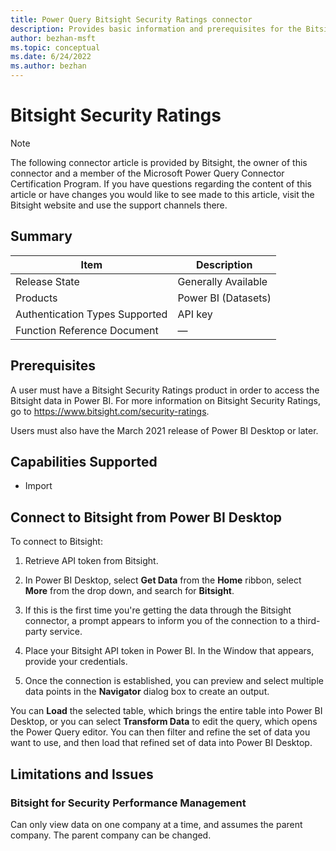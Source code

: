 ```yaml
---
title: Power Query Bitsight Security Ratings connector
description: Provides basic information and prerequisites for the Bitsight Security Ratings connector, descriptions of the optional input parameters, and discusses limitations and issues you might encounter.
author: bezhan-msft
ms.topic: conceptual
ms.date: 6/24/2022
ms.author: bezhan
---
```


# Bitsight Security Ratings

>[!Note]
>The following connector article is provided by Bitsight, the owner of this connector and a 
member of the Microsoft Power Query Connector Certification Program. If you have questions 
regarding the content of this article or have changes you would like to see made to this article, visit the Bitsight website and use the support channels there.

## Summary

| Item | Description |
| ------ | ------ |
| Release State | Generally Available |
| Products | Power BI (Datasets) |
| Authentication Types Supported | API key |
| Function Reference Document | &mdash; |

## Prerequisites

A user must have a Bitsight Security Ratings product in order to access the Bitsight data in Power BI. For more information on Bitsight Security Ratings, go to https://www.bitsight.com/security-ratings.

Users must also have the March 2021 release of Power BI Desktop or later.

## Capabilities Supported

* Import

## Connect to Bitsight from Power BI Desktop

To connect to Bitsight:

1. Retrieve API token from Bitsight.

2. In Power BI Desktop, select **Get Data** from the **Home** ribbon, select **More** from the drop down, and search for **Bitsight**.

3. If this is the first time you're getting the data through the Bitsight connector, a prompt appears to inform you of the connection to a third-party service.

4. Place your Bitsight API token in Power BI. In the Window that appears, provide your credentials.

5. Once the connection is established, you can preview and select multiple data points in the **Navigator** dialog box to create an output.

You can **Load** the selected table, which brings the entire table into Power BI Desktop, or you can select **Transform Data** to edit the query, which opens the Power Query editor. You can then filter and refine the set of data you want to use, and then load that refined set of data into Power BI Desktop.

## Limitations and Issues

### Bitsight for Security Performance Management

Can only view data on one company at a time, and assumes the parent company. The parent company can be changed.  
